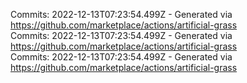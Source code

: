 Commits: 2022-12-13T07:23:54.499Z - Generated via https://github.com/marketplace/actions/artificial-grass
<br>
Commits: 2022-12-13T07:23:54.499Z - Generated via https://github.com/marketplace/actions/artificial-grass
<br>
Commits: 2022-12-13T07:23:54.499Z - Generated via https://github.com/marketplace/actions/artificial-grass
<br>
